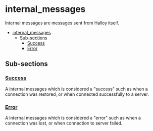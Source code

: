 # internal_messages

Internal messages are messages sent from Halloy itself.

- [internal\_messages](#internal_messages)
  - [Sub-sections](#sub-sections)
    - [Success](#success)
    - [Error](#error)

## Sub-sections

### [Success](success.md)

A internal messages which is considered a "success" such as when a connection was restored, or when connected successfully to a server.

### [Error](error.md)

A internal messages which is considered a "error" such as when a connection was lost, or when connection to server failed.
